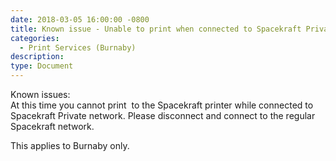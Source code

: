 ```yaml
---
date: 2018-03-05 16:00:00 -0800
title: Known issue - Unable to print when connected to Spacekraft Private network
categories:
  - Print Services (Burnaby)
description:
type: Document
---
```


<u><em><strong></strong></em></u>

Known issues:<br>At this time you cannot print  to the Spacekraft printer while connected to Spacekraft Private network. Please disconnect and connect to the regular Spacekraft network.

This applies to Burnaby only.